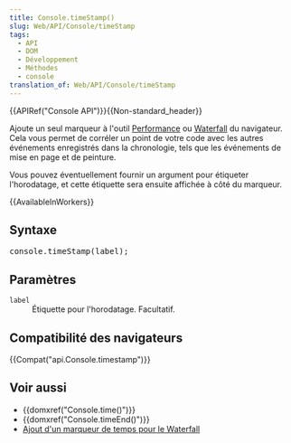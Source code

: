 ```yaml
---
title: Console.timeStamp()
slug: Web/API/Console/timeStamp
tags:
  - API
  - DOM
  - Développement
  - Méthodes
  - console
translation_of: Web/API/Console/timeStamp
---
```

<div>{{APIRef("Console API")}}{{Non-standard_header}}</div>

<p>Ajoute un seul marqueur à l'outil <a href="https://developers.google.com/web/tools/chrome-devtools/evaluate-performance/reference">Performance</a> ou <a href="/fr/docs/Outils/Performance/Waterfall">Waterfall</a> du navigateur. Cela vous permet de corréler un point de votre code avec les autres événements enregistrés dans la chronologie, tels que les événements de mise en page et de peinture.</p>

<p>Vous pouvez éventuellement fournir un argument pour étiqueter l'horodatage, et cette étiquette sera ensuite affichée à côté du marqueur.</p>

<p>{{AvailableInWorkers}}</p>

<h2 id="Syntaxe">Syntaxe</h2>

<pre class="syntaxbox">console.timeStamp(label);
</pre>

<h2 id="Paramètres">Paramètres</h2>

<dl>
 <dt><code>label</code></dt>
 <dd>Étiquette pour l'horodatage. Facultatif.</dd>
</dl>

<h2 id="Compatibilité_des_navigateurs">Compatibilité des navigateurs</h2>

<p>{{Compat("api.Console.timestamp")}}</p>

<h2 id="Voir_aussi">Voir aussi</h2>

<ul>
 <li>{{domxref("Console.time()")}}</li>
 <li>{{domxref("Console.timeEnd()")}}</li>
 <li><a href="/fr/docs/Outils/Performance/Waterfall#Marqueurs_de_temps">Ajout d'un marqueur de temps pour le Waterfall</a></li>
</ul>
